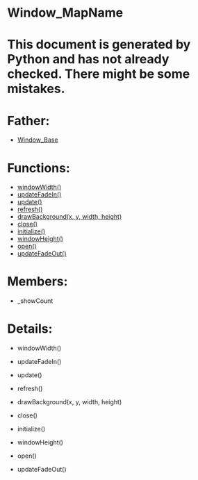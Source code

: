 Window_MapName
===

# This document is generated by Python and has not already checked. There might be some mistakes.

# Father:
* [Window_Base](Window_Base.md)


# Functions:
* [windowWidth()](#windowWidth)
* [updateFadeIn()](#updateFadeIn)
* [update()](#update)
* [refresh()](#refresh)
* [drawBackground(x, y, width, height)](#drawBackground)
* [close()](#close)
* [initialize()](#initialize)
* [windowHeight()](#windowHeight)
* [open()](#open)
* [updateFadeOut()](#updateFadeOut)

# Members:
* _showCount

# Details:
<p id=windowWidth></p>

* windowWidth()
	

<p id=updateFadeIn></p>

* updateFadeIn()
	

<p id=update></p>

* update()
	

<p id=refresh></p>

* refresh()
	

<p id=drawBackground></p>

* drawBackground(x, y, width, height)
	

<p id=close></p>

* close()
	

<p id=initialize></p>

* initialize()
	

<p id=windowHeight></p>

* windowHeight()
	

<p id=open></p>

* open()
	

<p id=updateFadeOut></p>

* updateFadeOut()
	


